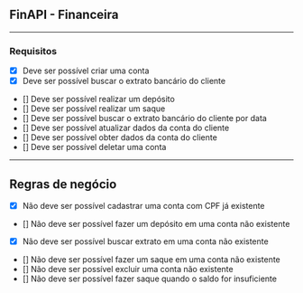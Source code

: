 ## FinAPI - Financeira

---

### Requisitos

- [x] Deve ser possível criar uma conta 
- [x] Deve ser possível buscar o extrato bancário do cliente
- [] Deve ser possível realizar um depósito
- [] Deve ser possível realizar um saque
- [] Deve ser possível buscar o extrato bancário do cliente por data
- [] Deve ser possível atualizar dados da conta do cliente
- [] Deve ser possível obter dados da conta do cliente
- [] Deve ser possível deletar uma conta

---

## Regras de negócio

- [x] Não deve ser possível cadastrar uma conta com CPF já existente
- [] Não deve ser possível fazer um depósito em uma conta não existente
- [x] Não deve ser possível buscar extrato em uma conta não existente
- [] Não deve ser possível fazer um saque em uma conta não existente
- [] Não deve ser possível excluir uma conta não existente
- [] Não deve ser possível fazer saque quando o saldo for insuficiente
